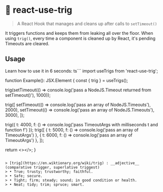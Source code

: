  # 🧹 react-use-trig

> A React Hook that manages and cleans up after calls to `setTimeout()`

It triggers functions and keeps them from leaking all over the floor.
When using `trig()`, every time a component is cleaned up by React, it's pending Timeouts are cleared.

## Usage

Learn how to use it in 6 seconds:
ts```
import useTrigs from 'react-use-trig';

function Example(): JSX.Element {
  const { trig } = useTrigs();

  trig(setTimeout(() => console.log('pass a NodeJS.Timeout returned from setTimeout()'), 1000));

  trig([
    setTimeout(() => console.log('pass an array of NodeJS.Timeouts'), 2000),
    setTimeout(() => console.log('pass an array of NodeJS.Timeouts'), 3000),
  ]);

  trig({ t: 4000, f: () => console.log('pass TimeoutArgs with milliseconds t and function f') });
  trig([
    { t: 5000, f: () => console.log('pass an array of TimeoutArgs') },
    { t: 6000, f: () => console.log('pass an array of TimeoutArgs') },
  ]);

  return <></>;
}
```

> [trig](https://en.wiktionary.org/wiki/trig) : __adjective__ (comparative trigger, superlative triggest)
> • True; trusty; trustworthy; faithful.
> • Safe; secure.
> • Tight; firm; steady; sound; in good condition or health.
> • Neat; tidy; trim; spruce; smart.

